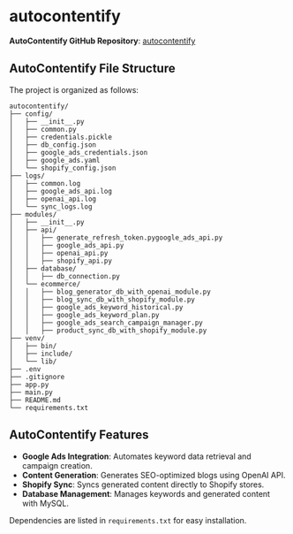 
# autocontentify

**AutoContentify GitHub Repository**: [autocontentify](https://github.com/ghsu998/autocontentify)

## AutoContentify File Structure
The project is organized as follows:

```
autocontentify/
├── config/
│   ├── __init__.py
│   ├── common.py
│   ├── credentials.pickle
│   ├── db_config.json
│   ├── google_ads_credentials.json
│   ├── google_ads.yaml
│   └── shopify_config.json
├── logs/
│   ├── common.log
│   ├── google_ads_api.log
│   ├── openai_api.log
│   └── sync_logs.log
├── modules/
│   ├── __init__.py
│   ├── api/
│   │   ├── generate_refresh_token.pygoogle_ads_api.py
│   │   ├── google_ads_api.py
│   │   ├── openai_api.py
│   │   ├── shopify_api.py
│   ├── database/
│   │   ├── db_connection.py
│   └── ecommerce/
│   │   ├── blog_generator_db_with_openai_module.py
│   │   ├── blog_sync_db_with_shopify_module.py
│   │   ├── google_ads_keyword_historical.py
│   │   ├── google_ads_keyword_plan.py
│   │   ├── google_ads_search_campaign_manager.py
│   │   ├── product_sync_db_with_shopify_module.py
├── venv/
│   ├── bin/
│   ├── include/
│   └── lib/
├── .env
├── .gitignore
├── app.py
├── main.py
├── README.md
└── requirements.txt
```

## AutoContentify Features
- **Google Ads Integration**: Automates keyword data retrieval and campaign creation.
- **Content Generation**: Generates SEO-optimized blogs using OpenAI API.
- **Shopify Sync**: Syncs generated content directly to Shopify stores.
- **Database Management**: Manages keywords and generated content with MySQL.

Dependencies are listed in `requirements.txt` for easy installation.
